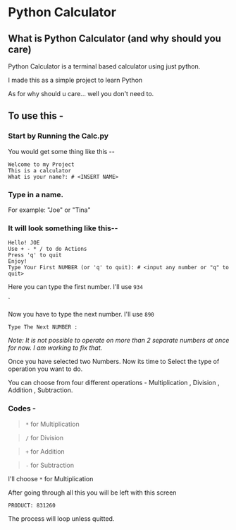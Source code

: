 # Python Calculator
## What is Python Calculator (and why should you care)
Python Calculator is a terminal based calculator using just python.

I made this as a simple project to learn Python

As for why should u care... well you don't need to.

## To use this -
### Start by Running the Calc.py 

You would get some thing like this --

```
Welcome to my Project
This is a calculator
What is your name?: # <INSERT NAME>
```

### Type in a name.

For example: "Joe" or "Tina" 


### It will look something like this--

```
Hello! JOE
Use + - * / to do Actions
Press 'q' to quit
Enjoy!
Type Your First NUMBER (or 'q' to quit): # <input any number or "q" to quit>
```

Here you can type the first number. I'll use `934`

 ` 
 
Now you have to type the next number. I'll use `890`

``` 
Type The Next NUMBER : 
```
_Note: It is not possible to operate on more than 2 separate numbers at once for now. I am working to fix that._


Once you have selected two Numbers. Now its time to Select the type of operation you want to do.

You can choose from four different operations - Multiplication , Division , Addition , Subtraction.
### Codes -
>`*` for Multiplication

>`/` for Division

>`+` for Addition

>`-` for Subtraction

I'll choose `*` for Multiplication

After going through all this you will be left with this screen

```
PRODUCT: 831260
```
The process will loop unless quitted.


